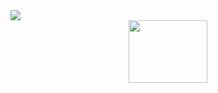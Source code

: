 <!DOCTYPE html>
<style>
  .center {
  display: block;
  margin-left: auto;
  margin-right: auto;
  width: 50%;
}
  </style>
<head>
  <img src="https://capsule-render.vercel.app/api?type=waving&color=auto&height=300&section=header&text=👋Hi,%20there!%20&fontSize=90&animation=fadeIn" />

  </head>
  <body>
  <center>
  <a><img class="center" src="https://user-images.githubusercontent.com/82765407/116031869-8d8d8000-a699-11eb-9491-291842ccfa1b.png" width="100" height="100"/>
    </center>
</body>
</html>

<!--
**suzyhwang/suzyhwang** is a ✨ _special_ ✨ repository because its `README.md` (this file) appears on your GitHub profile.

Here are some ideas to get you started:

- 🔭 I’m currently working on ...
- 🌱 I’m currently learning ...
- 👯 I’m looking to collaborate on ...
- 🤔 I’m looking for help with ...
- 💬 Ask me about ...
- 📫 How to reach me: ...
- 😄 Pronouns: ...
- ⚡ Fun fact: ...
-->
